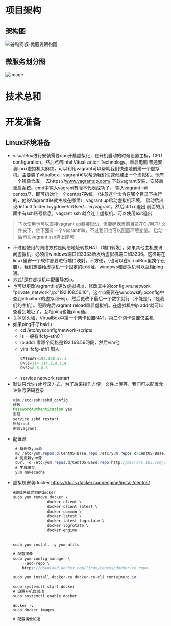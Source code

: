 # 项目架构
## 架构图
![谷粒商城-微服务架构图](https://user-images.githubusercontent.com/47976649/115681436-1bf6be80-a387-11eb-99bd-6b472a9d9d81.jpg)
## 微服务划分图
![image](https://user-images.githubusercontent.com/47976649/115681892-8a3b8100-a387-11eb-95fe-b066ca6ce27f.png)
# 技术总和
# 开发准备
## Linux环境准备
* visualBox进行安装需要cpu开启虚拟化，在开机启动的时候设置主板，CPU configuration，然后点击Intel Vitualization Technology。重启电脑
普通安装linux虚拟机太麻烦，可以利用vagrant可以帮助我们快速地创建一个虚拟机。主要装了vitualbox，vagrant可以帮助我们快速创建出一个虚拟机。他有一个镜像仓库。
去https://www.vagrantup.com/ 下载vagrant安装，安装后重启系统。cmd中输入vagrant有版本代表成功了。
输入vagrant init centos/7，即可初始化一个centos7系统。（注意这个命令在哪个目录下执行的，他的Vagrantfile就生成在哪里）
vagrant up启动虚拟机环境。
启动后出现default folder:/cygdrive/c/User/… =>/vagrant。然后ctrl+c退出
前面的页面中有ssh账号信息。vagrant ssh 就会连上虚拟机。可以使用exit退出
> 下次使用也可以直接vagrant up直接启动，但要确保当前目录在C:/用户/ 文件夹下，他下面有一个Vagrantfile，不过我们也可以配置环境变量。
> 启动后再次vagrant ssh连上即可
* 不过他使用的网络方式是网络地址转换NAT（端口转发），如果其他主机要访问虚拟机，必须由windows端口如3333断发给虚拟机端口如3306。这样每在linux里安一个软件都要进行端口映射，不方便，（也可以在virualBox里挨个设置）。我们想要给虚拟机一个固定的ip地址，windows和虚拟机可以互相ping通。
* 方式1是在虚拟机中配置静态ip。
* 也可以更改Vagrantfile更改虚拟机ip，修改其中的config.vm.network "private_network",ip:"192.168.56.10"，这个ip需要在windows的ipconfig中查到vitualbox的虚拟网卡ip，然后更改下最后一个数字就行（不能是1，1是我们的主机）。配置完后vagrant reload重启虚拟机。在虚拟机中ip addr就可以查看到地址了。互相ping也能ping通。
* 关掉防火墙，VirualBox中第一个网卡设置NAT，第二个网卡设置仅主机
* 如果ping不了baidu<br>
  * cd /etc/sysconfig/network-scripts
  * ls 一般有ifcfg-eth0 1
  * ip addr 看哪个网格是192.168.56网段，然后vim他
  * vim ifcfg-eth1 加入
    ```java
    GATEWAY=192.168.56.1
    DNS1=114.114.114.114
    DNS2=8.8.8.8
    ```
  * service network restart
* 默认只允许ssh登录方式，为了后来操作方便，文件上传等，我们可以配置允许账号密码登录
  ```java
  vim /etc/ssh/sshd_config
  修改
  PasswordAuthentication yes
  重启
  service sshd restart
  账号root
  密码vagrant
  ```
* 配置源 
  ```java
   # 备份原yum源
   mv /etc/yum.repos.d/CentOS-Base.repo /etc/yum.repos.d/CentOS-Base.repo.backup
   # 使用新yum源
   curl -o /etc/yum.repos.d/CentOS-Base.repo http://mirrors.163.com/.help/CentOS7-Base-163.repo
   # 生成缓存
   yum makecache

  ```
* 虚拟机安装docker
 https://docs.docker.com/engine/install/centos/
   ```java
   #卸载系统之前的docker 
   sudo yum remove docker \
                  docker-client \
                  docker-client-latest \
                  docker-common \
                  docker-latest \
                  docker-latest-logrotate \
                  docker-logrotate \
                  docker-engine
                  
                  
   sudo yum install -y yum-utils

   # 配置镜像
   sudo yum-config-manager \
       --add-repo \
       https://download.docker.com/linux/centos/docker-ce.repo

   sudo yum install docker-ce docker-ce-cli containerd.io

   sudo systemctl start docker
   # 设置开机自启动
   sudo systemctl enable docker

   docker -v
   sudo docker images

   # 配置镜像加速

  ```
 
 
 
 
 
 
 
 
 
 
 
 
 
 
 
 
 
 
 
 
